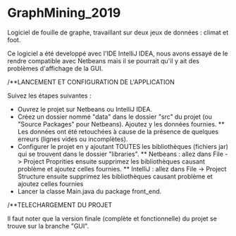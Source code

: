 # GraphMining_2019
Logiciel de fouille de graphe, travaillant sur deux jeux de données : climat et foot.

Ce logiciel a été developpé avec l'IDE IntelliJ IDEA, nous avons essayé de le rendre compatible avec Netbeans mais il se pourrait
qu'il y ait des problèmes d'affichage de la GUI.

/**LANCEMENT ET CONFIGURATION DE L'APPLICATION

Suivez les étapes suivantes : 
- Ouvrez le projet sur Netbeans ou IntelliJ IDEA.
- Créez un dossier nommé "data" dans le dossier "src" du projet (ou "Source Packages" pour Netbeans). Ajoutez y les données fournies.
** Les données ont été retouchées à cause de la présence de quelques erreurs (lignes vides  ou incomplètes).
- Configurer le projet en y ajoutant TOUTES les bibliothèques (fichiers jar) qui se trouvent dans le dossier "libraries".
** Netbeans : allez dans File -> Project Proprities ensuite supprimez les bibliothèques causant problème et ajoutez celles fournies.
** IntelliJ : allez dans File -> Project Structure ensuite supprimez les bibliothèques causant problème et ajoutez celles fournies
- Lancer la classe Main.java du package front_end.

/**TELECHARGEMENT DU PROJET

Il faut noter que la version finale (complète et fonctionnelle) du projet se trouve sur la branche "GUI".
